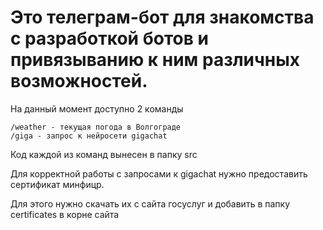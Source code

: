 # Это телеграм-бот для знакомства с разработкой ботов и привязыванию к ним различных возможностей.

На данный момент доступно 2 команды

```
/weather - текущая погода в Волгограде
/giga - запрос к нейросети gigachat
```

Код каждой из команд вынесен в папку src

Для корректной работы с запросами к gigachat нужно предоставить сертификат минфицр.

Для этого нужно скачать их с сайта госуслуг и добавить в папку certificates в корне сайта